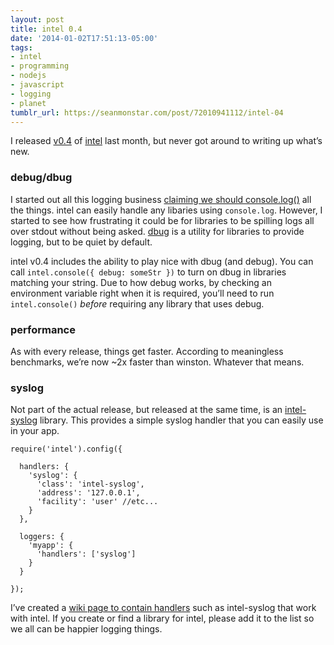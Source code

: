 ```yaml
---
layout: post
title: intel 0.4
date: '2014-01-02T17:51:13-05:00'
tags:
- intel
- programming
- nodejs
- javascript
- logging
- planet
tumblr_url: https://seanmonstar.com/post/72010941112/intel-04
---
```

I released [v0.4](https://github.com/seanmonstar/intel/releases/tag/v0.4.0) of [intel](https://seanmonstar.github.io/intel) last month, but never got around to writing up what’s new.

### debug/dbug

I started out all this logging business [claiming we should console.log()](http://seanmonstar.com/post/56448644049/console-log-all-the-things) all the things. intel can easily handle any libaries using `console.log`. However, I started to see how frustrating it could be for libraries to be spilling logs all over stdout without being asked. [dbug](http://seanmonstar.com/post/65083195617/dbug-v0-1) is a utility for libraries to provide logging, but to be quiet by default.

intel v0.4 includes the ability to play nice with dbug (and debug). You can call `intel.console({ debug: someStr })` to turn on dbug in libraries matching your string. Due to how debug works, by checking an environment variable right when it is required, you’ll need to run `intel.console()` _before_ requiring any library that uses debug.

### performance

As with every release, things get faster. According to meaningless benchmarks, we’re now ~2x faster than winston. Whatever that means.

### syslog

Not part of the actual release, but released at the same time, is an [intel-syslog](https://github.com/seanmonstar/intel-syslog) library. This provides a simple syslog handler that you can easily use in your app.

    require('intel').config({
    
      handlers: {
        'syslog': {
          'class': 'intel-syslog',
          'address': '127.0.0.1',
          'facility': 'user' //etc...
        }
      },
    
      loggers: {
        'myapp': {
          'handlers': ['syslog']
        }
      }
    
    });

I’ve created a [wiki page to contain handlers](https://github.com/seanmonstar/intel/wiki/Custom-Handlers) such as intel-syslog that work with intel. If you create or find a library for intel, please add it to the list so we all can be happier logging things.

